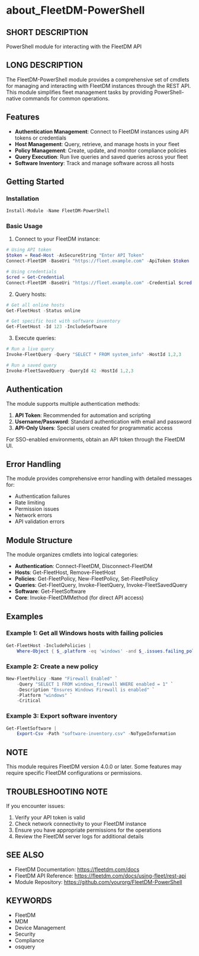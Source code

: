 # about_FleetDM-PowerShell

## SHORT DESCRIPTION
PowerShell module for interacting with the FleetDM API

## LONG DESCRIPTION
The FleetDM-PowerShell module provides a comprehensive set of cmdlets for managing and interacting 
with FleetDM instances through the REST API. This module simplifies fleet management tasks by 
providing PowerShell-native commands for common operations.

## Features

- **Authentication Management**: Connect to FleetDM instances using API tokens or credentials
- **Host Management**: Query, retrieve, and manage hosts in your fleet
- **Policy Management**: Create, update, and monitor compliance policies
- **Query Execution**: Run live queries and saved queries across your fleet
- **Software Inventory**: Track and manage software across all hosts

## Getting Started

### Installation

```powershell
Install-Module -Name FleetDM-PowerShell
```

### Basic Usage

1. Connect to your FleetDM instance:

```powershell
# Using API token
$token = Read-Host -AsSecureString "Enter API Token"
Connect-FleetDM -BaseUri "https://fleet.example.com" -ApiToken $token

# Using credentials
$cred = Get-Credential
Connect-FleetDM -BaseUri "https://fleet.example.com" -Credential $cred
```

2. Query hosts:

```powershell
# Get all online hosts
Get-FleetHost -Status online

# Get specific host with software inventory
Get-FleetHost -Id 123 -IncludeSoftware
```

3. Execute queries:

```powershell
# Run a live query
Invoke-FleetQuery -Query "SELECT * FROM system_info" -HostId 1,2,3

# Run a saved query
Invoke-FleetSavedQuery -QueryId 42 -HostId 1,2,3
```

## Authentication

The module supports multiple authentication methods:

1. **API Token**: Recommended for automation and scripting
2. **Username/Password**: Standard authentication with email and password
3. **API-Only Users**: Special users created for programmatic access

For SSO-enabled environments, obtain an API token through the FleetDM UI.

## Error Handling

The module provides comprehensive error handling with detailed messages for:
- Authentication failures
- Rate limiting
- Permission issues
- Network errors
- API validation errors

## Module Structure

The module organizes cmdlets into logical categories:

- **Authentication**: Connect-FleetDM, Disconnect-FleetDM
- **Hosts**: Get-FleetHost, Remove-FleetHost
- **Policies**: Get-FleetPolicy, New-FleetPolicy, Set-FleetPolicy
- **Queries**: Get-FleetQuery, Invoke-FleetQuery, Invoke-FleetSavedQuery
- **Software**: Get-FleetSoftware
- **Core**: Invoke-FleetDMMethod (for direct API access)

## Examples

### Example 1: Get all Windows hosts with failing policies

```powershell
Get-FleetHost -IncludePolicies | 
    Where-Object { $_.platform -eq 'windows' -and $_.issues.failing_policies_count -gt 0 }
```

### Example 2: Create a new policy

```powershell
New-FleetPolicy -Name "Firewall Enabled" `
    -Query "SELECT 1 FROM windows_firewall WHERE enabled = 1" `
    -Description "Ensures Windows Firewall is enabled" `
    -Platform "windows" `
    -Critical
```

### Example 3: Export software inventory

```powershell
Get-FleetSoftware | 
    Export-Csv -Path "software-inventory.csv" -NoTypeInformation
```

## NOTE

This module requires FleetDM version 4.0.0 or later. Some features may require specific
FleetDM configurations or permissions.

## TROUBLESHOOTING NOTE

If you encounter issues:
1. Verify your API token is valid
2. Check network connectivity to your FleetDM instance
3. Ensure you have appropriate permissions for the operations
4. Review the FleetDM server logs for additional details

## SEE ALSO

- FleetDM Documentation: https://fleetdm.com/docs
- FleetDM API Reference: https://fleetdm.com/docs/using-fleet/rest-api
- Module Repository: https://github.com/yourorg/FleetDM-PowerShell

## KEYWORDS
- FleetDM
- MDM
- Device Management
- Security
- Compliance
- osquery
